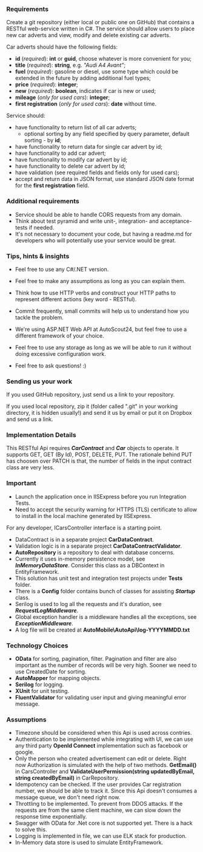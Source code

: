 ### Requirements

Create a git repository (either local or public one on GitHub) that contains a RESTful web-service written in C#. The service should allow users to place new car adverts and view, modify and delete existing car adverts.

Car adverts should have the following fields:
* **id** (_required_): **int** or **guid**, choose whatever is more convenient for you;
* **title** (_required_): **string**, e.g. _"Audi A4 Avant"_;
* **fuel** (_required_): gasoline or diesel, use some type which could be extended in the future by adding additional fuel types;
* **price** (_required_): **integer**;
* **new** (_required_): **boolean**, indicates if car is new or used;
* **mileage** (_only for used cars_): **integer**;
* **first registration** (_only for used cars_): **date** without time.

Service should:
* have functionality to return list of all car adverts;
  * optional sorting by any field specified by query parameter, default sorting - by **id**;
* have functionality to return data for single car advert by id;
* have functionality to add car advert;
* have functionality to modify car advert by id;
* have functionality to delete car advert by id;
* have validation (see required fields and fields only for used cars);
* accept and return data in JSON format, use standard JSON date format for the **first registration** field.

### Additional requirements

* Service should be able to handle CORS requests from any domain.
* Think about test pyramid and write unit-, integration- and acceptance-tests if needed.
* It's not necessary to document your code, but having a readme.md for developers who will potentially use your service would be great.

### Tips, hints & insights

* Feel free to use any C#/.NET version.
* Feel free to make any assumptions as long as you can explain them.
* Think how to use HTTP verbs and construct your HTTP paths to represent different actions (key word - RESTful).
* Commit frequently, small commits will help us to understand how you tackle the problem.

* We're using ASP.NET Web API at AutoScout24, but feel free to use a different framework of your choice.

* Feel free to use any storage as long as we will be able to run it without doing excessive configuration work.
  
* Feel free to ask questions! :)

### Sending us your work

If you used GitHub repository, just send us a link to your repository.

If you used local repository, zip it (folder called ".git" in your working directory, it is hidden usually!) and send it us by email or put it on Dropbox and send us a link. 



### Implementation Details
This RESTful Api requires _**CarContract**_ and _**Car**_ objects to operate. It supports GET, GET (By Id), POST, DELETE, PUT. The rationale behind PUT has choosen over PATCH is that, the number of fields in the input contract class are very less.

### Important
* Launch the application once in IISExpress before you run Integration Tests.
* Need to accept the security warning for HTTPS (TLS) certificate to allow to install in the local machine generated by IISExpress.

For any developer, ICarsController interface is a starting point.

* DataContract is in a separate project **CarDataContract**.
* Validation logic is in a separate project **CarDataContractValidator**.
* **AutoRepository** is a repository to deal with database concerns.
* Currently it uses in-memory persistence model, see _**InMemoryDataStore**_. Consider this class as a DBContext in EntityFramework.
* This solution has unit test and integration test projects under **Tests** folder.
* There is a **Config** folder contains bunch of classes for assisting _**Startup**_ class.
* Serilog is used to log all the requests and it's duration, see _**RequestLogMiddleware**_.
* Global exception handler is a middleware handles all the exceptions, see _**ExceptionMiddleware**_. 
* A log file will be created at **AutoMobile\AutoApi\log-YYYYMMDD.txt**

### Technology Choices
* **OData** for sorting, pagination, filter. Pagination and filter are also important as the number of records will be very high. Sooner we need to use CreatedDate for sorting.
* **AutoMapper** for mapping objects.
* **Serilog** for logging.
* **XUnit** for unit testing.
* **FluentValidator** for validating user input and giving meaningful error message.

### Assumptions
* Timezone should be considered when this Api is used across contries.
* Authentication to be implemented while integrating with UI, we can use any third party **OpenId Connect** implementation such as facebook or google.
* Only the person who created advertisement can edit or delete. Right now Authorization is simulated with the help of two methods. **GetEmail()** in CarsController and **ValidateUserPermission(string updatedByEmail, string createdByEmail)** in CarRepository.
* Idempotency can be checked. If the user provides Car registration number, we should be able to track it. Since this Api doesn't consumes a message queue, we don't need right now.
* Throttling to be implemented. To prevent from DDOS attacks. If the requests are from the same client machine, we can slow down the response time exponentially.
* Swagger with OData for .Net core is not supported yet. There is a hack to solve this.
* Logging is implemented in file, we can use ELK stack for production.
* In-Memory data store is used to simulate EntityFramework.
